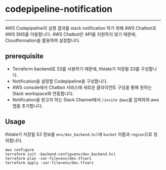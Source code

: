 # codepipeline-notification
---
AWS Codepipeline의 실행 결과를 slack notification 하기 위해 AWS Chatbot과 AWS SNS를 이용합니다.
AWS Chatbot은 API를 지원하지 않기 때문에, Cloudformation을 활용하여 설정합니다.

## prerequisite
- Terraform backend로 S3를 사용하기 때문에, tfstate가 저장될 S3를 구성합니다.
- Notification을 설정할 Codepipeline을 구성합니다.
- AWS console에서 Chatbot 서비스에 새로운 클라이언트 구성을 통해 원하는 Slack workspace와 연동합니다.
- Notification을 받고자 하는 Slack Channel에서 `/invite @aws`를 입력하여 aws 앱을 추가합니다.

## Usage
tfstate가 저장될 S3 정보를 `env/dev_backend.hcl`에 `bucket` 이름과 `region`으로 정의합니다.
```
aws configure
terraform init -backend-config=env/dev_backend.hcl
terraform plan -var-file=env/dev.tfvars
terraform apply -var-file=env/dev.tfvars
```